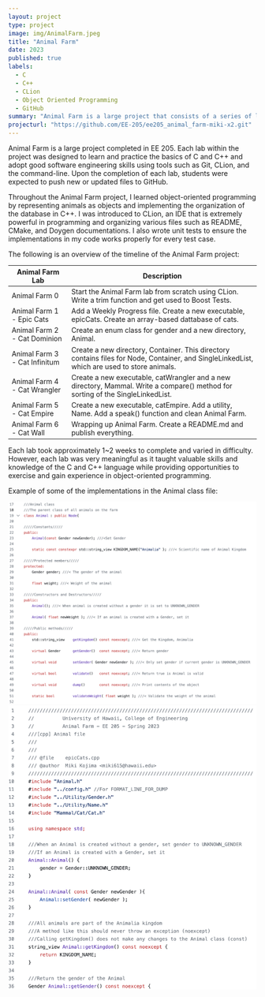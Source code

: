 ```yaml
---
layout: project
type: project
image: img/AnimalFarm.jpeg
title: "Animal Farm"
date: 2023
published: true
labels:
  - C
  - C++
  - CLion
  - Object Oriented Programming
  - GitHub
summary: "Animal Farm is a large project that consists of a series of labs. Each lab is designed to learn and practice the basics of C and C++."
projecturl: "https://github.com/EE-205/ee205_animal_farm-miki-x2.git"
---
```

Animal Farm is a large project completed in EE 205. Each lab within the project was designed to learn and practice the basics of C and C++ and adopt good software engineering skills using tools such as Git, CLion, and the command-line. Upon the completion of each lab, students were expected to push new or updated files to GitHub. 

Throughout the Animal Farm project, I learned object-oriented programming by representing animals as objects and implementing the organization of the database in C++. I was introduced to CLion, an IDE that is extremely powerful in programming and organizing various files such as README, CMake, and Doygen documentations. I also wrote unit tests to ensure the implementations in my code works properly for every test case. 

The following is an overview of the timeline of the Animal Farm project:

| Animal Farm Lab | Description |
| --- | --- |
| Animal Farm 0 | Start the Animal Farm lab from scratch using CLion. Write a trim function and get used to Boost Tests. |
| Animal Farm 1 - Epic Cats | Add a Weekly Progress file. Create a new executable, epicCats. Create an array-based dattabase of cats. |
| Animal Farm 2 - Cat Dominion | Create an enum class for gender and a new directory, Animal. |
| Animal Farm 3 - Cat Infinitum | Create a new directory, Container. This directory contains files for Node, Container, and SingleLinkedList, which are used to store animals. |
| Animal Farm 4 - Cat Wrangler | Create a new executable, catWrangler and a new directory, Mammal. Write a compare() method for sorting of the SingleLinkedList. |
| Animal Farm 5 - Cat Empire | Create a new executable, catEmpire. Add a utility, Name. Add a speak() function and clean Animal Farm. |
| Animal Farm 6 - Cat Wall | Wrapping up Animal Farm. Create a README.md and publish everything. |

Each lab took approximately 1~2 weeks to complete and varied in difficulty. However, each lab was very meaningful as it taught valuable skills and knowledge of the C and C++ language while providing opportunities to exercise and gain experience in object-oriented programming.

Example of some of the implementations in the Animal class file:


<img width="700px" src="../img/AnimalFarmScreenShot.png">
<img width="700px" src="../img/AnimalFarmScreenShot2.png">

